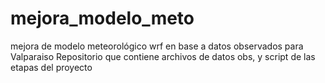 # mejora_modelo_meto
mejora de modelo meteorológico wrf en base a datos observados para Valparaiso
Repositorio que contiene archivos de datos obs, y script de las etapas del proyecto
